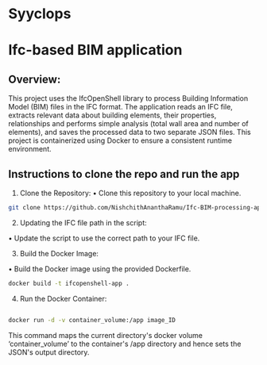 # Syyclops
# Ifc-based BIM application

## Overview:
This project uses the IfcOpenShell library to process Building Information Model (BIM) files in the IFC format. The application reads an IFC file, extracts relevant data about building elements, their properties, relationships and performs simple analysis (total wall area and number of elements), and saves the processed data to two separate JSON files. This project is containerized using Docker to ensure a consistent runtime environment.

## Instructions to clone the repo and run the app

1.	Clone the Repository:
•	Clone this repository to your local machine.

```sh
git clone https://github.com/NishchithAnanthaRamu/Ifc-BIM-processing-app---Syyclops.git
```

2.	Updating the IFC file path in the script:

•	Update the script to use the correct path to your IFC file.

3.	Build the Docker Image:

•	Build the Docker image using the provided Dockerfile.

```sh
docker build -t ifcopenshell-app .
```
4.	Run the Docker Container:

```sh

docker run -d -v container_volume:/app image_ID
```
This command maps the current directory's docker volume ‘container_volume’ to the container's /app directory and hence sets the JSON's output directory.




